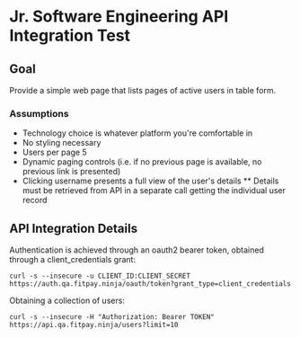 # Jr. Software Engineering API Integration Test

## Goal

Provide a simple web page that lists pages of active users in table form.

### Assumptions
* Technology choice is whatever platform you're comfortable in
* No styling necessary
* Users per page 5
* Dynamic paging controls (i.e. if no previous page is available, no previous link is presented)
* Clicking username presents a full view of the user's details
** Details must be retrieved from API in a separate call getting the individual user record

## API Integration Details

Authentication is achieved through an oauth2 bearer token, obtained through a client_credentials grant:

```
curl -s --insecure -u CLIENT_ID:CLIENT_SECRET https://auth.qa.fitpay.ninja/oauth/token?grant_type=client_credentials
```

Obtaining a collection of users:

```
curl -s --insecure -H "Authorization: Bearer TOKEN" https://api.qa.fitpay.ninja/users?limit=10
```

